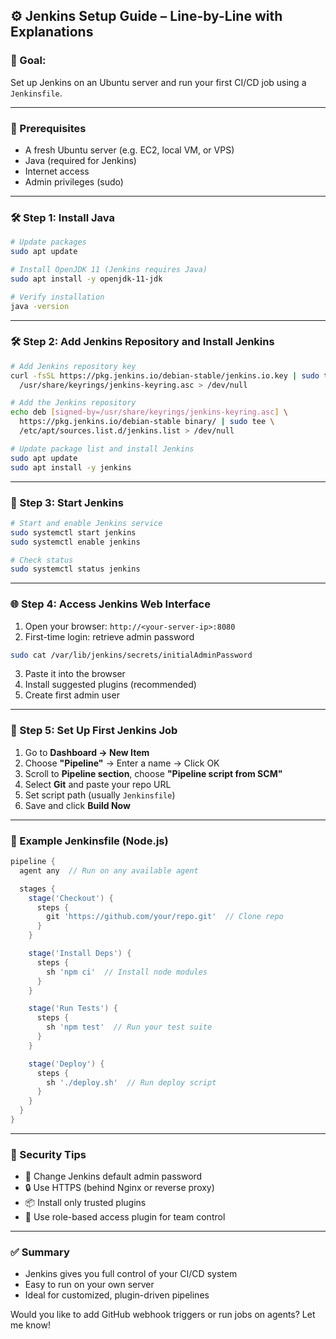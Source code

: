 ## ⚙️ Jenkins Setup Guide – Line-by-Line with Explanations

### 🎯 Goal:

Set up Jenkins on an Ubuntu server and run your first CI/CD job using a `Jenkinsfile`.

---

### 🧰 Prerequisites

* A fresh Ubuntu server (e.g. EC2, local VM, or VPS)
* Java (required for Jenkins)
* Internet access
* Admin privileges (sudo)

---

### 🛠 Step 1: Install Java

```bash
# Update packages
sudo apt update

# Install OpenJDK 11 (Jenkins requires Java)
sudo apt install -y openjdk-11-jdk

# Verify installation
java -version
```

---

### 🛠 Step 2: Add Jenkins Repository and Install Jenkins

```bash
# Add Jenkins repository key
curl -fsSL https://pkg.jenkins.io/debian-stable/jenkins.io.key | sudo tee \
  /usr/share/keyrings/jenkins-keyring.asc > /dev/null

# Add the Jenkins repository
echo deb [signed-by=/usr/share/keyrings/jenkins-keyring.asc] \
  https://pkg.jenkins.io/debian-stable binary/ | sudo tee \
  /etc/apt/sources.list.d/jenkins.list > /dev/null

# Update package list and install Jenkins
sudo apt update
sudo apt install -y jenkins
```

---

### 🚀 Step 3: Start Jenkins

```bash
# Start and enable Jenkins service
sudo systemctl start jenkins
sudo systemctl enable jenkins

# Check status
sudo systemctl status jenkins
```

---

### 🌐 Step 4: Access Jenkins Web Interface

1. Open your browser: `http://<your-server-ip>:8080`
2. First-time login: retrieve admin password

```bash
sudo cat /var/lib/jenkins/secrets/initialAdminPassword
```

3. Paste it into the browser
4. Install suggested plugins (recommended)
5. Create first admin user

---

### 🧱 Step 5: Set Up First Jenkins Job

1. Go to **Dashboard → New Item**
2. Choose **"Pipeline"** → Enter a name → Click OK
3. Scroll to **Pipeline section**, choose **"Pipeline script from SCM"**
4. Select **Git** and paste your repo URL
5. Set script path (usually `Jenkinsfile`)
6. Save and click **Build Now**

---

### 📜 Example Jenkinsfile (Node.js)

```groovy
pipeline {
  agent any  // Run on any available agent

  stages {
    stage('Checkout') {
      steps {
        git 'https://github.com/your/repo.git'  // Clone repo
      }
    }

    stage('Install Deps') {
      steps {
        sh 'npm ci'  // Install node modules
      }
    }

    stage('Run Tests') {
      steps {
        sh 'npm test'  // Run your test suite
      }
    }

    stage('Deploy') {
      steps {
        sh './deploy.sh'  // Run deploy script
      }
    }
  }
}
```

---

### 🔐 Security Tips

* 🔑 Change Jenkins default admin password
* 🔒 Use HTTPS (behind Nginx or reverse proxy)
* 📦 Install only trusted plugins
* 👥 Use role-based access plugin for team control

---

### ✅ Summary

* Jenkins gives you full control of your CI/CD system
* Easy to run on your own server
* Ideal for customized, plugin-driven pipelines

Would you like to add GitHub webhook triggers or run jobs on agents? Let me know!
